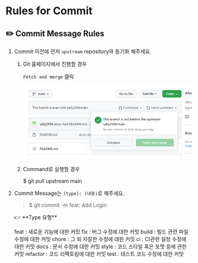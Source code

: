 # Rules for Commit

## ✏️ Commit Message Rules

1. Commit 이전에 먼저 `upstream` repository와 동기화 해주세요.

   1. Git 홈페이지에서 진행할 경우

      `Fetch and merge` 클릭

      ![fetchandmerge.png](fetchandmerge.png)

   2. Command로 실행할 경우

      $ git pull upstream main

2. Commit Message는 `(type): (내용)`로 해주세요.

   > $ git commit -m feat: Add Login

   <aside>
   👉 **Type 유형**

   feat : 새로운 기능에 대한 커밋
   fix : 버그 수정에 대한 커밋
   build : 빌드 관련 파일 수정에 대한 커밋
   chore : 그 외 자잘한 수정에 대한 커밋
   ci : CI관련 설정 수정에 대한 커밋
   docs : 문서 수정에 대한 커밋
   style : 코드 스타일 혹은 포맷 등에 관한 커밋
   refactor : 코드 리팩토링에 대한 커밋
   test : 테스트 코드 수정에 대한 커밋

   </aside>

